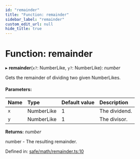 ```yaml
---
id: "remainder"
title: "Function: remainder"
sidebar_label: "remainder"
custom_edit_url: null
hide_title: true
---
```


# Function: remainder

▸ **remainder**(`x?`: NumberLike, `y?`: NumberLike): *number*

Gets the remainder of dividing two given NumberLikes.

#### Parameters:

Name | Type | Default value | Description |
:------ | :------ | :------ | :------ |
`x` | NumberLike | 1 | The dividend.   |
`y` | NumberLike | 1 | The divisor.   |

**Returns:** *number*

number - The resulting remainder.

Defined in: [safe/math/remainder.ts:10](https://github.com/diced/hikidashi/blob/b1cdd54/src/safe/math/remainder.ts#L10)
